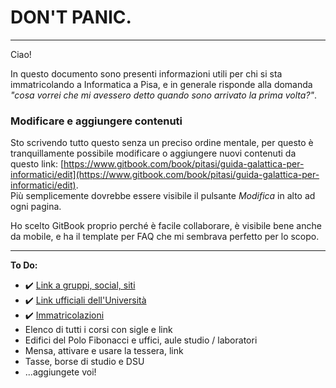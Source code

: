 # DON'T PANIC.

---

Ciao!

In questo documento sono presenti informazioni utili per chi si sta immatricolando a Informatica a Pisa, e in generale risponde alla domanda _"cosa vorrei che mi avessero detto quando sono arrivato la prima volta?"_.

### Modificare e aggiungere contenuti

Sto scrivendo tutto questo senza un preciso ordine mentale, per questo è tranquillamente possibile modificare o aggiungere nuovi contenuti da questo link: [https://www.gitbook.com/book/pitasi/guida-galattica-per-informatici/edit](https://www.gitbook.com/book/pitasi/guida-galattica-per-informatici/edit).  
Più semplicemente dovrebbe essere visibile il pulsante _Modifica_ in alto ad ogni pagina.

Ho scelto GitBook proprio perché è facile collaborare, è visibile bene anche da mobile, e ha il template per FAQ che mi sembrava perfetto per lo scopo.

---

**To Do:**

* ✔️ [Link a gruppi, social, siti](/social.md)
* ✔️ [Link ufficiali dell'Università](/link-ufficiali.md)
* ✔️ [Immatricolazioni](/immatricolarsi.md)
* Elenco di tutti i corsi con sigle e link
* Edifici del Polo Fibonacci e uffici, aule studio / laboratori
* Mensa, attivare e usare la tessera, link
* Tasse, borse di studio e DSU
* ...aggiungete voi!
